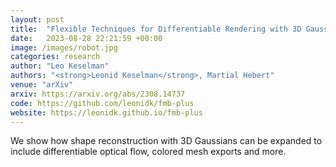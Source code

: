 ```yaml
---
layout: post
title:  "Flexible Techniques for Differentiable Rendering with 3D Gaussians"
date:   2023-08-28 22:21:59 +00:00
image: /images/robot.jpg
categories: research
author: "Leo Keselman"
authors: "<strong>Leonid Keselman</strong>, Martial Hebert"
venue: "arXiv"
arxiv: https://arxiv.org/abs/2308.14737
code: https://github.com/leonidk/fmb-plus
website: https://leonidk.github.io/fmb-plus
---
```

We show how shape reconstruction with 3D Gaussians can be expanded to include differentiable optical flow, colored mesh exports and more. 